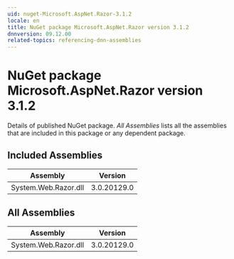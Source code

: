 ```yaml
---
uid: nuget-Microsoft.AspNet.Razor-3.1.2
locale: en
title: NuGet package Microsoft.AspNet.Razor version 3.1.2
dnnversion: 09.12.00
related-topics: referencing-dnn-assemblies
---
```


# NuGet package Microsoft.AspNet.Razor version 3.1.2
Details of published NuGet package.
*All Assemblies* lists all the assemblies that are included in this package or any dependent package.

## Included Assemblies

|Assembly|Version|
|---|---|
|System.Web.Razor.dll|3.0.20129.0|

## All Assemblies

|Assembly|Version|
|---|---|
|System.Web.Razor.dll|3.0.20129.0|

